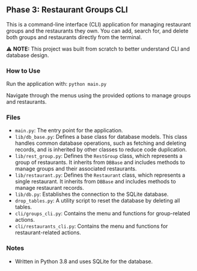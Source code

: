 

## Phase 3: Restaurant Groups CLI

This is a command-line interface (CLI) application for managing restaurant groups and the restaurants they own. You can add, search for, and delete both groups and restaurants directly from the terminal.

⚠️ **NOTE:** This project was built from scratch to better understand CLI and database design.

### How to Use

Run the application with: `python main.py`

Navigate through the menus using the provided options to manage groups and restaurants.

### Files

* `main.py`: The entry point for the application.
* `lib/db_base.py`: Defines a base class for database models. This class handles common database operations, such as fetching and deleting records, and is inherited by other classes to reduce code duplication.
* `lib/rest_group.py`: Defines the `RestGroup` class, which represents a group of restaurants. It inherits from `DBBase` and includes methods to manage groups and their associated restaurants.
* `lib/restaurant.py`: Defines the `Restaurant` class, which represents a single restaurant. It inherits from `DBBase` and includes methods to manage restaurant records.
* `lib/db.py`: Establishes the connection to the SQLite database.
* `drop_tables.py`: A utility script to reset the database by deleting all tables.
* `cli/groups_cli.py`: Contains the menu and functions for group-related actions.
* `cli/restaurants_cli.py`: Contains the menu and functions for restaurant-related actions.

### Notes

* Written in Python 3.8 and uses SQLite for the database.